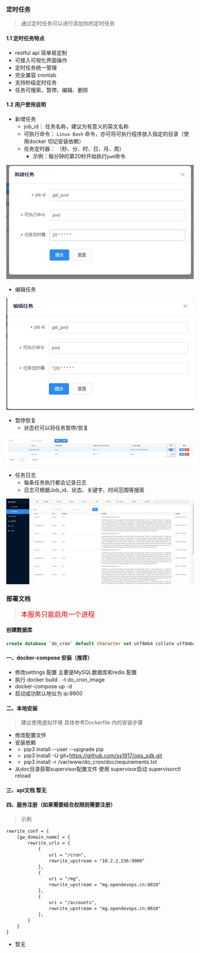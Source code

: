 ### 定时任务

> 通过定时任务可以进行添加你的定时任务



#### 1.1 定时任务特点

- restful api 简单易定制
- 可接入可视化界面操作
- 定时任务统一管理
- 完全兼容 crontab
- 支持秒级定时任务
- 任务可搜索、暂停、编辑、删除



#### 1.2 用户使用说明

- 新增任务
  - job_id： 任务名称，建议为有意义的英文名称
  - 可执行命令： `Linux Bash` 命令，亦可将可执行程序放入指定的目录（使用docker 切记安装依赖）
  - 任务定时器： （秒、分、时、日、月、周）
    - 示例：每分钟的第20秒开始执行`pwd`命令

![](./doc/images/timed_task01.png)



- 编辑任务

![](./doc/images/timed_task02.png)



- 暂停恢复
  - 状态栏可以将任务暂停/恢复

![](./doc/images/timed_task03.jpg)



- 任务日志
  - 每条任务执行都会记录日志
  - 日志可根据Job_id、状态、关键字、时间范围等搜索

![timed_logs](./doc/images/timed_logs.jpg)

###  部署文档

> <font size="4" color="#dd0000">本服务只能启用一个进程</font> 
#### 创建数据库
```sql
create database `do_cron` default character set utf8mb4 collate utf8mb4_unicode_ci;
```

#### 一、docker-compose 安装（推荐）

- 修改settings 配置 主要是MySQL数据库和redis 配置
- 执行 docker build . -t do_cron_image
- docker-compose up -d
- 启动成功默认地址为 ip:9900

#### 二、本地安装

> 建议使用虚拟环境
> 具体参考Dockerfile 内的安装步骤
- 修改配置文件
- 安装依赖 
- - pip3 install --user --upgrade pip
- - pip3 install -U git+https://github.com/ss1917/ops_sdk.git
- - pip3 install -r /var/www/do_cron/doc/requirements.txt
- 从doc目录获取supervisor配置文件  使用 supervisor启动  supervisorctl reload 

#### 三、api文档 暂无

#### 四、服务注册（如果需要结合权限则需要注册）
> 示例
```
rewrite_conf = {
    [gw_domain_name] = {
        rewrite_urls = {
            {
                uri = "/cron",
                rewrite_upstream = "10.2.2.236:9900"
            },
            {
                uri = "/mg",
                rewrite_upstream = "mg.opendevops.cn:8010"
            },
            {
                uri = "/accounts",
                rewrite_upstream = "mg.opendevops.cn:8010"
            },
        }
    }
}
```

- 暂无

